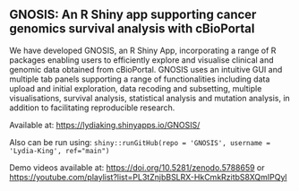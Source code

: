 ## GNOSIS: An R Shiny app supporting cancer genomics survival analysis with cBioPortal

We have developed GNOSIS, an R Shiny App, incorporating a range of R packages enabling users 
to efficiently explore and visualise clinical and genomic data obtained from cBioPortal. GNOSIS uses an intuitive GUI and multiple tab panels supporting a range of functionalities including data upload and initial exploration, data recoding and subsetting, multiple visualisations, survival analysis, 
statistical analysis and mutation analysis, in addition to facilitating reproducible research.

Available at: https://lydiaking.shinyapps.io/GNOSIS/

Also can be run using: ```shiny::runGitHub(repo = 'GNOSIS', username = 'Lydia-King', ref="main")```

Demo videos available at:  https://doi.org/10.5281/zenodo.5788659 or https://youtube.com/playlist?list=PL3tZnjbBSLRX-HkCmkRzitbS8XQmIPQyl



